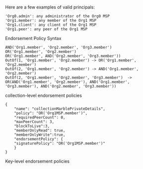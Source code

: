 Here are a few examples of valid principals:

    'Org0.admin': any administrator of the Org0 MSP
    'Org1.member': any member of the Org1 MSP
    'Org1.client': any client of the Org1 MSP
    'Org1.peer': any peer of the Org1 MSP

Endorsement Policy Syntax

    AND('Org1.member', 'Org2.member', 'Org3.member')
    OR('Org1.member', 'Org2.member')
    OR('Org1.member', AND('Org2.member', 'Org3.member'))
    OutOf(1, 'Org1.member', 'Org2.member') -> OR('Org1.member', 'Org2.member')
    OutOf(2, 'Org1.member', 'Org2.member') -> AND('Org1.member', 'Org2.member')
    OutOf(2, 'Org1.member', 'Org2.member', 'Org3.member')  -> OR(AND('Org1.member', 'Org2.member'), AND('Org1.member', 'Org3.member'), AND('Org2.member', 'Org3.member'))

collection-level endorsement policies

    {
        "name": "collectionMarblePrivateDetails",
        "policy": "OR('Org1MSP.member')",
        "requiredPeerCount": 0,
        "maxPeerCount": 3,
        "blockToLive":3,
        "memberOnlyRead": true,
        "memberOnlyWrite":true,
        "endorsementPolicy": {
        "signaturePolicy": "OR('Org1MSP.member')"
        }
    }

Key-level endorsement policies